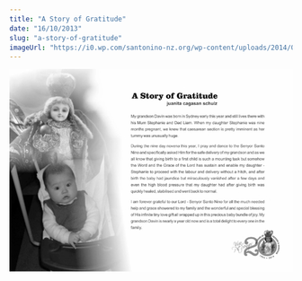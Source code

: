 ```yaml
---
title: "A Story of Gratitude"
date: "16/10/2013"
slug: "a-story-of-gratitude"
imageUrl: "https://i0.wp.com/santonino-nz.org/wp-content/uploads/2014/02/schulz.png?resize=881%2C630"
---
```


[![schulz](assets\images\schulz.png)](https://i0.wp.com/santonino-nz.org/wp-content/uploads/2014/02/schulz.png)